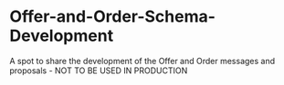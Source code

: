# Offer-and-Order-Schema-Development
A spot to share the development of the Offer and Order messages and proposals - NOT TO BE USED IN PRODUCTION
